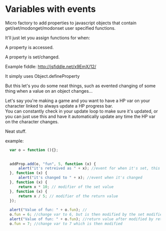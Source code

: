 Variables with events
==============================

Micro factory to add properties to javascript objects that contain get/set/modonget/modonset user specified functions.

It'll just let you assign functions for when:

A property is accessed.

A property is set/changed.


Example fiddle: http://jsfiddle.net/x9EmX/12/

It simply uses Object.defineProperty

But this let's you do some neat things, such as evented changing of some thing when a value on an object changes...

Let's say you're making a game and you want to have a HP var on your character linked to always update a HP progress bar.  
You can constantly check in your update loop to make sure it's updated, or you can just use this and have it automatically update any time the HP var on the character changes.

Neat stuff.

example:


```javascript
  var o = function (){};
  
  
  addProp.add(o, "fun", 5, function (x) {
      alert("it's retreived as " + x); //event for when it's set, this case the default of 5
  }, function (x) {
      alert("it's changed to " + x); //event when it's changed
  }, function (x) {
      return x * 10; // modifier of the set value
  }, function (x) {
      return x / 5; // modifier of the return value
  });
  
  alert("Value of fun: " + o.fun); //
  o.fun = 6; //change var to 6, but is then modified by the set modifier function above
  alert("Value of fun: " + o.fun); //return value after modified by return value modifier
  o.fun = 7; //change var to 7 which is then modified
```
